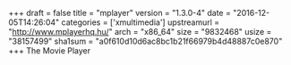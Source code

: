 +++
draft = false
title = "mplayer"
version = "1.3.0-4"
date = "2016-12-05T14:26:04"
categories = ['xmultimedia']
upstreamurl = "http://www.mplayerhq.hu/"
arch = "x86_64"
size = "9832468"
usize = "38157499"
sha1sum = "a0f610d10d6ac8bc1b21f66979b4d48887c0e870"
+++
The Movie Player